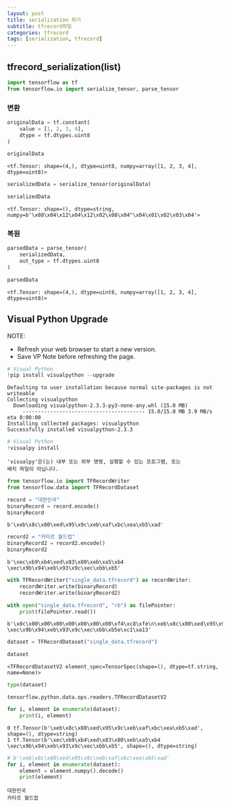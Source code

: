 ```yaml
---
layout: post
title: serialization 하기
subtitle: tfrecord파일
categories: tfrecord
tags: [serialization, tfrecord]
---
```


## tfrecord_serialization(list)


```python
import tensorflow as tf
from tensorflow.io import serialize_tensor, parse_tensor
```

### 변환


```python
originalData = tf.constant(
    value = [1, 2, 3, 4],
    dtype = tf.dtypes.uint8
)
```


```python
originalData
```




    <tf.Tensor: shape=(4,), dtype=uint8, numpy=array([1, 2, 3, 4], dtype=uint8)>




```python
serializedData = serialize_tensor(originalData)
```


```python
serializedData
```




    <tf.Tensor: shape=(), dtype=string, numpy=b'\x08\x04\x12\x04\x12\x02\x08\x04"\x04\x01\x02\x03\x04'>



### 복원


```python
parsedData = parse_tensor(
    serializedData,
    out_type = tf.dtypes.uint8
)
```


```python
parsedData
```




    <tf.Tensor: shape=(4,), dtype=uint8, numpy=array([1, 2, 3, 4], dtype=uint8)>


## Visual Python Upgrade
NOTE: 
- Refresh your web browser to start a new version.
- Save VP Note before refreshing the page.


```python
# Visual Python
!pip install visualpython --upgrade
```

    Defaulting to user installation because normal site-packages is not writeable
    Collecting visualpython
      Downloading visualpython-2.3.3-py3-none-any.whl (15.0 MB)
         ---------------------------------------- 15.0/15.0 MB 3.9 MB/s eta 0:00:00
    Installing collected packages: visualpython
    Successfully installed visualpython-2.3.3
    


```python
# Visual Python
!visualpy install
```

    'visualpy'은(는) 내부 또는 외부 명령, 실행할 수 있는 프로그램, 또는
    배치 파일이 아닙니다.
    


```python
from tensorflow.io import TFRecordWriter
from tensorflow.data import TFRecordDataset
```


```python
record = "대한민국"
binaryRecord = record.encode()
binaryRecord
```




    b'\xeb\x8c\x80\xed\x95\x9c\xeb\xaf\xbc\xea\xb5\xad'




```python
record2 = "카타르 월드컵"
binaryRecord2 = record2.encode()
binaryRecord2
```




    b'\xec\xb9\xb4\xed\x83\x80\xeb\xa5\xb4 \xec\x9b\x94\xeb\x93\x9c\xec\xbb\xb5'




```python
with TFRecordWriter("single_data.tfrecord") as recordWriter:
    recordWriter.write(binaryRecord)
    recordWriter.write(binaryRecord2)
```


```python
with open("single_data.tfrecord", "rb") as filePointer:
    print(filePointer.read())
```

    b'\x0c\x00\x00\x00\x00\x00\x00\x00\xf4\xc8\xfe\n\xeb\x8c\x80\xed\x95\x9c\xeb\xaf\xbc\xea\xb5\xad\xc9l\x85\xe1\x13\x00\x00\x00\x00\x00\x00\x00\x0c\x912\x1b\xec\xb9\xb4\xed\x83\x80\xeb\xa5\xb4 \xec\x9b\x94\xeb\x93\x9c\xec\xbb\xb5e\xc1\xa13'
    


```python
dataset = TFRecordDataset("single_data.tfrecord")
```


```python
dataset
```




    <TFRecordDatasetV2 element_spec=TensorSpec(shape=(), dtype=tf.string, name=None)>




```python
type(dataset)
```




    tensorflow.python.data.ops.readers.TFRecordDatasetV2




```python
for i, element in enumerate(dataset):
    print(i, element)
```

    0 tf.Tensor(b'\xeb\x8c\x80\xed\x95\x9c\xeb\xaf\xbc\xea\xb5\xad', shape=(), dtype=string)
    1 tf.Tensor(b'\xec\xb9\xb4\xed\x83\x80\xeb\xa5\xb4 \xec\x9b\x94\xeb\x93\x9c\xec\xbb\xb5', shape=(), dtype=string)
    


```python
# b'\xeb\x8c\x80\xed\x95\x9c\xeb\xaf\xbc\xea\xb5\xad'
for i, element in enumerate(dataset):
    element = element.numpy().decode()
    print(element)
```

    대한민국
    카타르 월드컵